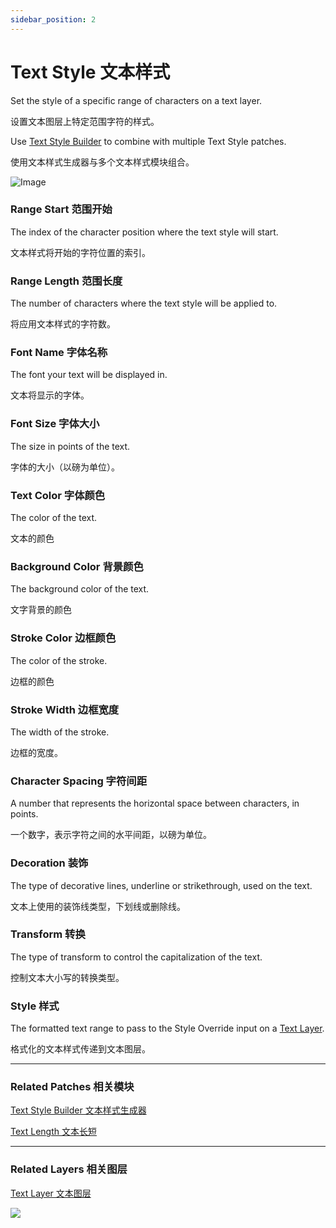 ```yaml
---
sidebar_position: 2
---
```


# Text Style 文本样式

Set the style of a specific range of characters on a text layer.

设置文本图层上特定范围字符的样式。

Use [Text Style Builder](./Text%20Style%20Builder.md) to combine with multiple Text Style patches.

使用文本样式生成器与多个文本样式模块组合。

![Image](https://s3.us-west-2.amazonaws.com/secure.notion-static.com/8283bd2b-c873-43b6-9adf-dc1fdf46792e/Untitled.png?X-Amz-Algorithm=AWS4-HMAC-SHA256&X-Amz-Content-Sha256=UNSIGNED-PAYLOAD&X-Amz-Credential=AKIAT73L2G45EIPT3X45%2F20220602%2Fus-west-2%2Fs3%2Faws4_request&X-Amz-Date=20220602T180436Z&X-Amz-Expires=86400&X-Amz-Signature=22220a5725fdd04039d69f20b2072844939165ca6e22aa884ba774a43f19ed11&X-Amz-SignedHeaders=host&response-content-disposition=filename%20%3D%22Untitled.png%22&x-id=GetObject)

### Range Start 范围开始

The index of the character position where the text style will start.

文本样式将开始的字符位置的索引。

### Range Length 范围长度

The number of characters where the text style will be applied to.

将应用文本样式的字符数。

### Font Name 字体名称

The font your text will be displayed in.

文本将显示的字体。

### Font Size 字体大小

The size in points of the text.

字体的大小（以磅为单位）。

### Text Color 字体颜色

The color of the text.

文本的颜色

### Background Color 背景颜色

The background color of the text.

文字背景的颜色

### Stroke Color 边框颜色

The color of the stroke.

边框的颜色

### Stroke Width 边框宽度

The width of the stroke.

边框的宽度。

### Character Spacing 字符间距

A number that represents the horizontal space between characters, in points.

一个数字，表示字符之间的水平间距，以磅为单位。

### Decoration 装饰

The type of decorative lines, underline or strikethrough, used on the text.

文本上使用的装饰线类型，下划线或删除线。

### Transform 转换

The type of transform to control the capitalization of the text.

控制文本大小写的转换类型。

### Style 样式

The formatted text range to pass to the Style Override input on a [Text Layer](./../Layer/Text%20Layer.md).

格式化的文本样式传递到文本图层。

------

### Related Patches 相关模块

[Text Style Builder 文本样式生成器](./Text%20Style%20Builder.md)

[Text Length 文本长短](./Text%20Length.md)

------

### Related Layers 相关图层

[Text Layer 文本图层](./../Layer/Text%20Layer.md)

![](https://s3.us-west-2.amazonaws.com/secure.notion-static.com/4620337d-6f3f-4c70-9540-fc7c08094f53/Untitled.png?X-Amz-Algorithm=AWS4-HMAC-SHA256&X-Amz-Content-Sha256=UNSIGNED-PAYLOAD&X-Amz-Credential=AKIAT73L2G45EIPT3X45%2F20220602%2Fus-west-2%2Fs3%2Faws4_request&X-Amz-Date=20220602T180447Z&X-Amz-Expires=86400&X-Amz-Signature=c761b693415a82ed6eb075b8fde5384e71ff1d3a8cb185ae48ec5e349ef04f47&X-Amz-SignedHeaders=host&response-content-disposition=filename%20%3D%22Untitled.png%22&x-id=GetObject)

